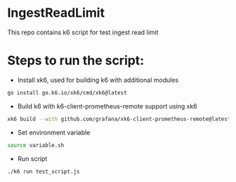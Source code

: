 # IngestReadLimit
This repo contains k6 script for test ingest read limit

# Steps to run the script:
- Install xk6, used for building k6 with additional modules

```sh
go install go.k6.io/xk6/cmd/xk6@latest
```

- Build k6 with k6-client-prometheus-remote support using xk6

```sh
xk6 build --with github.com/grafana/xk6-client-prometheus-remote@latest
```

- Set environment variable
```sh
source variable.sh
```
- Run script
```sh
./k6 run test_script.js
```

